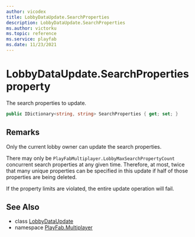 ```yaml
---
author: vicodex
title: LobbyDataUpdate.SearchProperties
description: LobbyDataUpdate.SearchProperties
ms.author: victorku
ms.topic: reference
ms.service: playfab
ms.date: 11/23/2021
---
```


# LobbyDataUpdate.SearchProperties property

The search properties to update.

```csharp
public IDictionary<string, string> SearchProperties { get; set; }
```

## Remarks

Only the current lobby owner can update the search properties.

There may only be `PlayFabMultiplayer.LobbyMaxSearchPropertyCount` concurrent search properties at any given time. Therefore, at most, twice that many unique properties can be specified in this update if half of those properties are being deleted.

If the property limits are violated, the entire update operation will fail.

## See Also

* class [LobbyDataUpdate](../LobbyDataUpdate.md)
* namespace [PlayFab.Multiplayer](../../PlayFabMultiplayerSDK.md)

